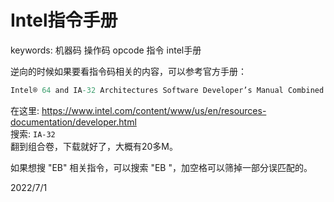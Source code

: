# Intel指令手册

keywords: 机器码 操作码 opcode 指令 intel手册  

逆向的时候如果要看指令码相关的内容，可以参考官方手册：  
```r
Intel® 64 and IA-32 Architectures Software Developer’s Manual Combined Volumes: 1, 2A, 2B, 2C, 2D, 3A, 3B, 3C, 3D, and 4
```

在这里: https://www.intel.com/content/www/us/en/resources-documentation/developer.html  
搜索: `IA-32`  
翻到组合卷，下载就好了，大概有20多M。  

如果想搜 "EB" 相关指令，可以搜索 "EB "，加空格可以筛掉一部分误匹配的。  


2022/7/1  
